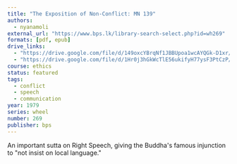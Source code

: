```yaml
---
title: "The Exposition of Non-Conflict: MN 139"
authors:
  - nyanamoli
external_url: "https://www.bps.lk/library-search-select.php?id=wh269"
formats: [pdf, epub]
drive_links:
  - "https://drive.google.com/file/d/149oxcYBrqNf1JBBUpoa1wcAYQGk-D1xr/view?usp=drivesdk"
  - "https://drive.google.com/file/d/1Hr0j3hGkWcTlE56ukifyH77ysF3PtCzP/view?usp=drivesdk"
course: ethics
status: featured
tags:
  - conflict
  - speech
  - communication
year: 1979
series: wheel
number: 269
publisher: bps
---
```


An important sutta on Right Speech, giving the Buddha's famous injunction to "not insist on local language."
